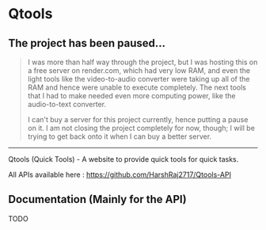 # Qtools

## The project has been paused...

> I was more than half way through the project, but I was hosting this on a free server on render.com, which had very low RAM, and even the light tools like the video-to-audio converter were taking up all of the RAM and hence were unable to execute completely. The next tools that I had to make needed even more computing power, like the audio-to-text converter.
>
> I can't buy a server for this project currently, hence putting a pause on it. I am not closing the project completely for now, though; I will be trying to get back onto it when I can buy a better server.

---

Qtools (Quick Tools) - A website to provide quick tools for quick tasks.

All APIs available here : https://github.com/HarshRaj2717/Qtools-API

## Documentation (Mainly for the API)

TODO
